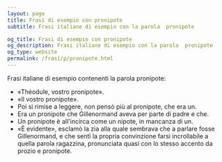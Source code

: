 ```yaml
---
layout: page
title: Frasi di esempio con pronipote 
subtitle: Frasi italiane di esempio con la parola  pronipote

og_title: Frasi di esempio con pronipote 
og_description: Frasi italiane di esempio con la parola  pronipote
og_type: website
permalink: /frasi/p/pronipote.html
---
```


Frasi italiane di esempio contenenti la parola pronipote:


- «Théodule, vostro pronipote».
- «Il vostro pronipote».
- Poi si rimise a leggere, non pensò più al pronipote, che era un.
- Era un pronipote che Gillenormand aveva per parte di padre e che.
- Un pronipote è all'incirca come un nipote, in mancanza di un.
- «È evidente», esclamò la zia alla quale sembrava che a parlare fosse Gillenormand, e che sentì la propria convinzione farsi incrollabile a quella parola ragazzina, pronunciata quasi con lo stesso accento da prozio e pronipote.
